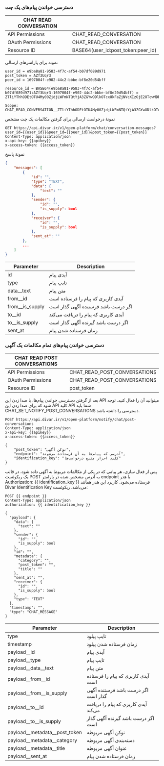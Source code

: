 ### دسترسی خواندن پیام‌های یک چت

| CHAT READ CONVERSATION |                                    |
| ---------------------- | ---------------------------------- |
| API Permissions        | CHAT_READ_CONVERSATION             |
| OAuth Permissions      | CHAT_READ_CONVERSATION             |
| Resource ID            | BASE64(user_id:post_token:peer_id) |

نمونه برای پارامترهای ارسالی

```
user_id = e9ba8a81-9583-4f7c-af54-b07df089d971
post_token = AZf3Uqr3
peer_id = 1697004f-e902-44c2-bbbe-bf8e20d54bff

resource_id = BASE64(e9ba8a81-9583-4f7c-af54-b07df089d971:AZf3Uqr3:1697004f-e902-44c2-bbbe-bf8e20d54bff) = ZTliYThhODEtOTU4My00ZjdjLWFmNTQtYjA3ZGYwODlkOTcxOkFaZjNVcXIzOjE2OTcwMDRmLWU5MDItNDRjMi1iYmJlLWJmOGUyMGQ1NGJmZg==

Scope:
CHAT_READ_CONVERSATION__ZTliYThhODEtOTU4My00ZjdjLWFmNTQtYjA3ZGYwODlkOTcxOkFaZjNVcXIzOjE2OTcwMDRmLWU5MDItNDRjMi1iYmJlLWJmOGUyMGQ1NGJmZg==
```

نمونهٔ درخواست ارسالی برای گرفتن مکالمات یک چت مشخص

```http request
GET https://api.divar.ir/v1/open-platform/chat/conversation-messages?user_id={{user_id}}&peer_id={{peer_id}}&post_token={{post_token}} 
Content-Type: application/json
x-api-key: {{apikey}}
x-access-token: {{access_token}}
```

نمونهٔ پاسخ

```json
{
    "messages": [
        {
            "id": "",
            "type": "TEXT",
            "data": {
                "text": ""
            },
            "sender": {
                "id": "",
                "is_supply": bool
            },
            "receiver": {
                "id": "",
                "is_supply": bool
            },
            "sent_at": ""
        },
        ...
    ]
}
```

| Parameter  | Description |
| ---------- | ----------- |
| id  | آیدی پیام  |
| type  | تایپ پیام  |
| data__text  | متن پیام  |
| from__id  | آیدی کاربری که پیام را فرستاده است  |
| from__is_supply  | اگر درست باشد فرستنده آگهی گذار است  |
| to__id  | آیدی کاربری که پیام را دریافت می‌کند  |
| to__is_supply  | اگر درست باشد گیرنده آگهی گذار است  |
| sent_at  |  زمان فرستاده شدن پیام  |


### دسترسی خواندن پیام‌های تمام مکالمات یک آگهی

| CHAT READ POST CONVERSATIONS |                                      |
| ---------------------------- | -------------------------------------|
| API Permissions              | CHAT_READ_POST_CONVERSATIONS         |
| OAuth Permissions            | CHAT_READ_POST_CONVERSATIONS         |
| Resource ID                  | post_token                           |


بعد از گرفتن دسترسی خواندن پیام‌ها، با صدا زدن این
API
میتوانید آن را فعال کنید. توجه شود که برای صدا زدن این
API
کلید
API
شما باید
CHAT_SET_NOTIFY_POST_CONVERSATIONS
دسترسی را داشته باشد.

```http request
POST https://api.divar.ir/v1/open-platform/notify/chat/post-conversations
Content-Type: application/json
x-api-key: {{apikey}}
x-access-token: {{access_token}}

{
    "post_token": "توکن آگهی",
    "endpoint": "آدرسی که پیام‌ها به آن فرستاده می‌شوند",
    "identification_key": "کلید احراز منبع درخواست‌ها"
}
```

پس از فعال سازی، هر پیامی که در یکی از مکالمات مربوط به آگهی داده شود، در قالب یک ریکوئست POST به آدرس مشخص شده در پارامتر endpoint با هدر 
Authorization: {{ identification_key }}
فرستاده می‌شود. کاربرد این هدر همانند Divar Identification Key می‌باشد.
ریکوئست:

```http
POST {{ endpoint }}
Content-Type: application/json
authorization: {{ identification_key }}

{
  "payload": {
    "data": {
      "text": ""
    },
    "sender": {
      "id": "",
      "is_supply": bool
    },
    "id": "",
    "metadata": {
      "category": "",
      "post_token": "",
      "title": ""
    },
    "sent_at": "",
    "receiver": {
      "id": "",
      "is_supply": bool
    },
    "type": "TEXT"
  },
  "timestamp": "",
  "type": "CHAT_MESSAGE"
}
```

| Parameter  | Description |
| ------------- | ------------- |
| type  | تایپ پیلود   |
| timestamp  |  زمان فرستاده شدن پیلود  |
| payload__id  | آیدی پیام  |
| payload__type  | تایپ پیام  |
| payload__data__text  | متن پیام  |
| payload__from__id  | آیدی کاربری که پیام را فرستاده است  |
| payload__from__is_supply  | اگر درست باشد فرستنده آگهی گذار است  |
| payload__to__id  | آیدی کاربری که پیام را دریافت می‌کند  |
| payload__to__is_supply  | اگر درست باشد گیرنده آگهی گذار است  |
| payload__metadata__post_token  | توکن آگهی مربوطه  |
| payload__metadata__category  | دسته‌بندی آگهی مربوطه  |
| payload__metadata__title  | عنوان آگهی مربوطه  |
| payload__sent_at  |  زمان فرستاده شدن پیام  |
